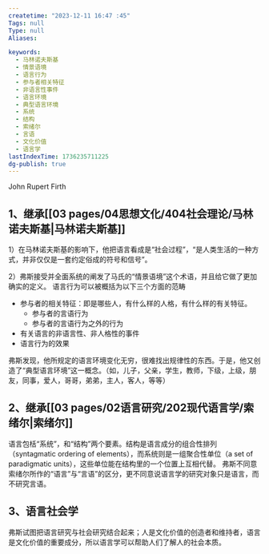 ```yaml
---
createtime: "2023-12-11 16:47 :45"
Tags: null
Type: null
Aliases:

keywords:
  - 马林诺夫斯基
  - 情景语境
  - 语言行为
  - 参与者相关特征
  - 非语言性事件
  - 语言环境
  - 典型语言环境
  - 系统
  - 结构
  - 索绪尔
  - 言语
  - 文化价值
  - 语言学
lastIndexTime: 1736235711225
dg-publish: true
---
```

John Rupert Firth
## 1、继承[[03 pages/04思想文化/404社会理论/马林诺夫斯基\|马林诺夫斯基]]
1）在马林诺夫斯基的影响下，他把语言看成是“社会过程”，“是人类生活的一种方式，并非仅仅是一套约定俗成的符号和信号”。

2）弗斯接受并全面系统的阐发了马氏的“情景语境”这个术语，并且给它做了更加确实的定义。
语言行为可以被概括为以下三个方面的范畴
- 参与者的相关特征：即是哪些人，有什么样的人格，有什么样的有关特征。
	- 参与者的言语行为
	- 参与者的言语行为之外的行为
- 有关语言的非语言性、非人格性的事件
- 语言行为的效果

弗斯发现，他所规定的语言环境变化无穷，很难找出规律性的东西。于是，他又创造了“典型语言环境”这一概念。（如，儿子，父亲，学生，教师，下级，上级，朋友，同事，爱人，哥哥，弟弟，主人，客人，等等）

## 2、继承[[03 pages/02语言研究/202现代语言学/索绪尔\|索绪尔]]
语言包栝“系统”，和“结构”两个要素。结构是语言成分的组合性排列（syntagmatic ordering of elements），而系统则是一组聚合性单位（a set of paradigmatic units），这些单位能在结构里的一个位置上互相代替。
弗斯不同意索绪尔所作的“语言”与“言语”的区分，更不同意说语言学的研究对象只是语言，而不研究言语。

## 3、语言社会学
弗斯试图把语言研究与社会研究结合起来；人是文化价值的创造者和维持者，语言是文化价值的重要成分，所以语言学可以帮助人们了解人的社会本质。